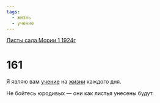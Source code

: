 ```yaml
---
tags:
  - жизнь
  - учение
---
```


[Листы сада Мории 1 1924г](/agni/1924)

# 161
Я являю вам [учение](/tag/#учение) на [жизни](/tag/#жизнь) каждого дня.   

Не бойтесь юродивых — они как листья унесены будут.   

